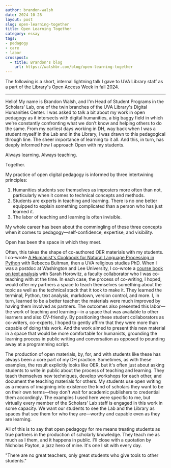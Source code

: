 ```yaml
---
author: brandon-walsh
date: 2024-10-28
layout: post
slug: open-learning-together
title: Open Learning Together
category: essay
tags:
- pedagogy
- care
- labor
crosspost:
  - title: Brandon's blog
    url: https://walshbr.com/blog/open-learning-together
---
```

The following is a short, internal lightning talk I gave to UVA Library staff as a part of the Library's Open Access Week in fall 2024.

---

Hello! My name is Brandon Walsh, and I'm Head of Student Programs in the Scholars' Lab, one of the twin branches of the UVA Library's Digital Humanities Center. I was asked to talk a bit about my work in open pedagogy as it intersects with digital humanities, a big baggy field in which we're constantly confronting what we don't know and helping others to do the same. From my earliest days working in DH, way back when I was a student myself in the Lab and in the Library, I was drawn to this pedagogical through line. The sheer importance of learning to it all. And this, in turn, has deeply informed how I approach Open with my students. 

Always learning. Always teaching. 

Together.

My practice of open digital pedagogy is informed by three intertwining principles: 

1. Humanities students see themselves as imposters more often than not, particularly when it comes to technical concepts and methods. 
2. Students are experts in teaching and learning. There is no one better equipped to explain something complicated than a person who has just learned it.
3. The labor of teaching and learning is often invisible.

My whole career has been about the commingling of these three concepts when it comes to pedagogy—self-confidence, expertise, and visibility. 

Open has been the space in which they meet.

Often, this takes the shape of co-authored OER materials with my students. I co-wrote [A Humanist's Cookbook for Natural Language Processing in Python](https://github.com/walshbr/humanists-nlp-cookbook/blob/release/toc.ipynb) with Rebecca Bultman, then a UVA religious studies PhD. When I was a postdoc at Washington and Lee University, I co-wrote a [course book on text analysis](https://walshbr.com/textanalysiscoursebook/) with Sarah Horowitz, a faculty collaborator who I was co-teaching with at the time. In each case, the process of co-writing, I hoped, would offer my partners a space to teach themselves something about the topic as well as the technical stack that it took to make it. They learned the terminal, Python, text analysis, markdown, version control, and more. I, in turn, learned to be a better teacher: the materials were much improved by having them involved as partners. The outcomes also presented this labor—the work of teaching and learning—in a space that was available to other learners and also CV-friendly. By positioning these student collaborators as co-writers, co-experts, I hoped to gently affirm that they were more than capable of doing this work. And the work aimed to present this new material in a space that would be more comfortable for humanists, grounding the learning process in public writing and conversation as opposed to pounding away at a programming script.

The production of open materials, by, for, and with students like these has always been a core part of my DH practice. Sometimes, as with these examples, the result explicitly looks like OER, but it's often just about asking students to write in public about the process of teaching and learning. They teach themselves new techniques, develop workshops for each other, and document the teaching materials for others.  My students use open writing as a means of imagining into existence the kind of scholars they want to be on their own terms—they don't wait for academic publishers to credential them accordingly. The examples I used here were specific to me, but virtually every member of the Scholars' Lab staff is engaged in this work in some capacity. We want our students to see the Lab and the Library as spaces that see them for who they are—worthy and capable even as they are learning. 

All of this is to say that open pedagogy for me means treating students as true partners in the production of scholarly knowledge. They teach me as much as I them, and it happens in public. I'll close with a quotation by Nicholas Payton, a jazz hero of mine. It's one I sit with every day. 

"There are no great teachers, only great students who give tools to other students."

